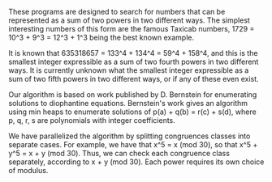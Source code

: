 These programs are designed to search for numbers that can be represented as a
sum of two powers in two different ways. The simplest interesting numbers of
this form are the famous Taxicab numbers, 1729 = 10^3 + 9^3 = 12^3 + 1^3 being
the best known example.

It is known that 635318657 = 133^4 + 134^4 = 59^4 + 158^4, and this is the
smallest integer expressible as a sum of two fourth powers in two different
ways. It is currently unknown what the smallest integer expressible as a sum of
two fifth powers in two different ways, or if any of these even exist.

Our algorithm is based on work published by D. Bernstein for enumerating
solutions to diophantine equations.  Bernstein's work gives an algorithm using
min heaps to enumerate solutions of p(a) + q(b) = r(c) + s(d), where p, q, r, s
are polynomials with integer coefficients.

We have parallelized the algorithm by splitting congruences classes into
separate cases.  For example, we have that x^5 = x (mod 30), so that x^5 + y^5
= x + y (mod 30).  Thus, we can check each congruence class separately,
according to x + y (mod 30).  Each power requires its own choice of modulus.
